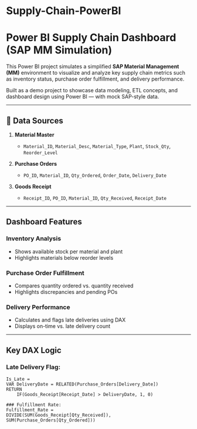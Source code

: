# Supply-Chain-PowerBI

# Power BI Supply Chain Dashboard (SAP MM Simulation)

This Power BI project simulates a simplified **SAP Material Management (MM)** environment to visualize and analyze key supply chain metrics such as inventory status, purchase order fulfillment, and delivery performance.

Built as a demo project to showcase data modeling, ETL concepts, and dashboard design using Power BI — with mock SAP-style data.


---

## 🔧 Data Sources

1. **Material Master**
   - `Material_ID`, `Material_Desc`, `Material_Type`, `Plant`, `Stock_Qty`, `Reorder_Level`

2. **Purchase Orders**
   - `PO_ID`, `Material_ID`, `Qty_Ordered`, `Order_Date`, `Delivery_Date`

3. **Goods Receipt**
   - `Receipt_ID`, `PO_ID`, `Material_ID`, `Qty_Received`, `Receipt_Date`

---

##  Dashboard Features

### Inventory Analysis
- Shows available stock per material and plant
- Highlights materials below reorder levels

###  Purchase Order Fulfillment
- Compares quantity ordered vs. quantity received
- Highlights discrepancies and pending POs

### Delivery Performance
- Calculates and flags late deliveries using DAX
- Displays on-time vs. late delivery count

---

## Key DAX Logic

### Late Delivery Flag:
```DAX
Is_Late = 
VAR DeliveryDate = RELATED(Purchase_Orders[Delivery_Date])
RETURN
    IF(Goods_Receipt[Receipt_Date] > DeliveryDate, 1, 0)

### Fulfillment Rate:
Fulfillment_Rate = 
DIVIDE(SUM(Goods_Receipt[Qty_Received]), SUM(Purchase_Orders[Qty_Ordered]))




